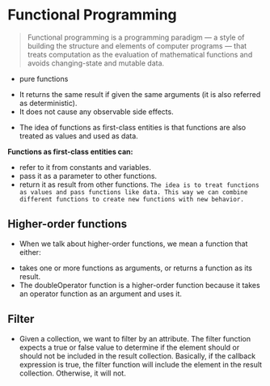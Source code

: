 # Functional Programming

> Functional programming is a programming paradigm — a style of building the structure and elements of computer programs — that treats computation as the evaluation of mathematical functions and avoids changing-state and mutable data.

* pure functions
- It returns the same result if given the same arguments (it is also referred as deterministic).
- It does not cause any observable side effects.

* The idea of functions as first-class entities is that functions are also treated as values and used as data.

**Functions as first-class entities can:**
- refer to it from constants and variables.
- pass it as a parameter to other functions.
- return it as result from other functions.
`The idea is to treat functions as values and pass functions like data. This way we can combine different functions to create new functions with new behavior.`

## Higher-order functions
* When we talk about higher-order functions, we mean a function that either:
- takes one or more functions as arguments, or returns a function as its result.
- The doubleOperator function is a higher-order function because it takes an operator function as an argument and uses it.

## Filter
- Given a collection, we want to filter by an attribute. The filter function expects a true or false value to determine if the element should or should not be included in the result collection. Basically, if the callback expression is true, the filter function will include the element in the result collection. Otherwise, it will not.
